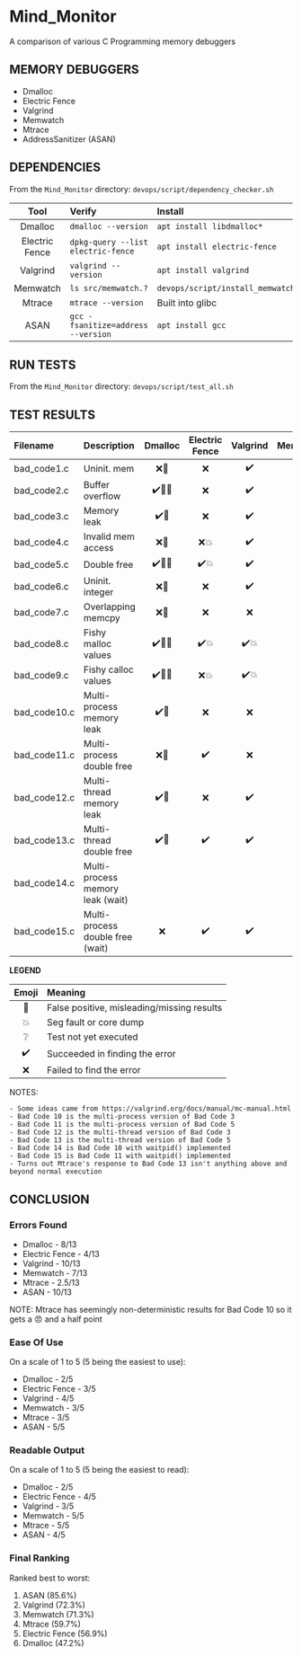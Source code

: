 # Mind_Monitor
A comparison of various C Programming memory debuggers

## MEMORY DEBUGGERS

* Dmalloc
* Electric Fence
* Valgrind
* Memwatch
* Mtrace
* AddressSanitizer (ASAN)

## DEPENDENCIES

From the `Mind_Monitor` directory:
`devops/script/dependency_checker.sh`

| Tool           | Verify                             | Install                             |
| :------------: | :--------------------------------- | :---------------------------------- |
| Dmalloc        | `dmalloc --version`                | `apt install libdmalloc*`           |
| Electric Fence | `dpkg-query --list electric-fence` | `apt install electric-fence`        |
| Valgrind       | `valgrind --version`               | `apt install valgrind`              |
| Memwatch       | `ls src/memwatch.?`                | `devops/script/install_memwatch.sh` |
| Mtrace         | `mtrace --version`                 | Built into glibc                    |
| ASAN           | `gcc -fsanitize=address --version` | `apt install gcc`

## RUN TESTS

From the `Mind_Monitor` directory:
`devops/script/test_all.sh`

## TEST RESULTS

| Filename     | Description                      | Dmalloc                         | Electric Fence           | Valgrind                 | Memwatch           | Mtrace                    | ASAN                      |
| :----------- | :------------------------------- | :-----------------------------: | :----------------------: | :----------------------: | :----------------: | :-----------------------: | :-----------------------: |
| bad_code1.c  | Uninit. mem                      | :x::anger:                      | :x:                      | :heavy_check_mark:       | :x:                | :x:                       | :heavy_check_mark::anger: |
| bad_code2.c  | Buffer overflow                  | :heavy_check_mark::anger::boom: | :x:                      | :heavy_check_mark:       | :heavy_check_mark: | :x:                       | :heavy_check_mark:        |
| bad_code3.c  | Memory leak                      | :heavy_check_mark::anger:       | :x:                      | :heavy_check_mark:       | :heavy_check_mark: | :heavy_check_mark:        | :heavy_check_mark:        |
| bad_code4.c  | Invalid mem access               | :x::anger:                      | :x::boom:                | :heavy_check_mark:       | :x:                | :x:                       | :heavy_check_mark:        |
| bad_code5.c  | Double free                      | :heavy_check_mark::anger::boom: | :heavy_check_mark::boom: | :heavy_check_mark:       | :heavy_check_mark: | :x:                       | :heavy_check_mark:        |
| bad_code6.c  | Uninit. integer                  | :x::anger:                      | :x:                      | :heavy_check_mark:       | :x::anger:         | :x:                       | :x:                       |
| bad_code7.c  | Overlapping memcpy               | :x::anger:                      | :x:                      | :x:                      | :x:                | :x:                       | :heavy_check_mark:        |
| bad_code8.c  | Fishy malloc values              | :heavy_check_mark::anger::boom: | :heavy_check_mark::boom: | :heavy_check_mark::boom: | :x::boom:          | :x::boom:                 | :heavy_check_mark:        |
| bad_code9.c  | Fishy calloc values              | :heavy_check_mark::anger::boom: | :x::boom:                | :heavy_check_mark::boom: | :x::boom:          | :x::boom:                 | :heavy_check_mark:        |
| bad_code10.c | Multi-process memory leak        | :heavy_check_mark::anger:       | :x:                      | :x:                      | :heavy_check_mark: | :heavy_check_mark::anger: | :x:                       |
| bad_code11.c | Multi-process double free        | :x::anger:                      | :heavy_check_mark:       | :x:                      | :heavy_check_mark: | :x:                       | :x:                       |
| bad_code12.c | Multi-thread memory leak         | :heavy_check_mark::anger:       | :x:                      | :heavy_check_mark:       | :heavy_check_mark: | :heavy_check_mark:        | :heavy_check_mark:        |
| bad_code13.c | Multi-thread double free         | :heavy_check_mark::anger:       | :heavy_check_mark:       | :heavy_check_mark:       | :heavy_check_mark: | :x::boom:                 | :heavy_check_mark:        |
| bad_code14.c | Multi-process memory leak (wait) |  |  |  |  |  |  |
| bad_code15.c | Multi-process double free (wait) | :x:                             | :heavy_check_mark:       | :heavy_check_mark:       | :heavy_check_mark: | :x:                       | :heavy_check_mark:        |



**LEGEND**

| Emoji              | Meaning                                    |
| :----------------: | :----------------------------------------- |
| :anger:            | False positive, misleading/missing results |
| :boom:             | Seg fault or core dump                     |
| :grey_question:    | Test not yet executed                      |
| :heavy_check_mark: | Succeeded in finding the error             |
| :x:                | Failed to find the error                   |

NOTES:

	- Some ideas came from https://valgrind.org/docs/manual/mc-manual.html
	- Bad Code 10 is the multi-process version of Bad Code 3
	- Bad Code 11 is the multi-process version of Bad Code 5
	- Bad Code 12 is the multi-thread version of Bad Code 3
	- Bad Code 13 is the multi-thread version of Bad Code 5
	- Bad Code 14 is Bad Code 10 with waitpid() implemented
	- Bad Code 15 is Bad Code 11 with waitpid() implemented
	- Turns out Mtrace's response to Bad Code 13 isn't anything above and beyond normal execution

## CONCLUSION

### Errors Found

* Dmalloc - 8/13
* Electric Fence - 4/13
* Valgrind - 10/13
* Memwatch - 7/13
* Mtrace - 2.5/13
* ASAN - 10/13

NOTE: Mtrace has seemingly non-deterministic results for Bad Code 10 so it gets a :angry: and a half point

### Ease Of Use

On a scale of 1 to 5 (5 being the easiest to use):

* Dmalloc - 2/5
* Electric Fence - 3/5
* Valgrind - 4/5
* Memwatch - 3/5
* Mtrace - 3/5
* ASAN - 5/5

### Readable Output

On a scale of 1 to 5 (5 being the easiest to read):

* Dmalloc - 2/5
* Electric Fence - 4/5
* Valgrind - 3/5
* Memwatch - 5/5
* Mtrace - 5/5
* ASAN - 4/5

### Final Ranking

Ranked best to worst:

1. ASAN (85.6%)
1. Valgrind (72.3%)
1. Memwatch (71.3%)
1. Mtrace (59.7%)
1. Electric Fence (56.9%)
1. Dmalloc (47.2%)
